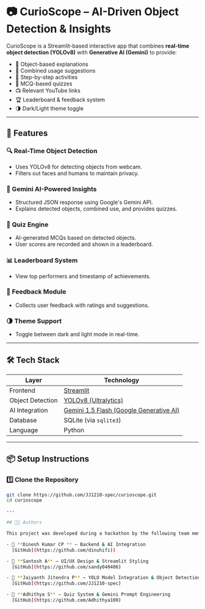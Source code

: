 # 📷 CurioScope – AI-Driven Object Detection & Insights

CurioScope is a Streamlit-based interactive app that combines **real-time object detection (YOLOv8)** with **Generative AI (Gemini)** to provide:
- 📌 Object-based explanations
- 🧠 Combined usage suggestions
- 🧩 Step-by-step activities
- 📝 MCQ-based quizzes
- 📺 Relevant YouTube links
- 🏆 Leaderboard & feedback system
- 🌗 Dark/Light theme toggle

---

## 🚀 Features

### 🔍 Real-Time Object Detection
- Uses YOLOv8 for detecting objects from webcam.
- Filters out faces and humans to maintain privacy.

### 🤖 Gemini AI-Powered Insights
- Structured JSON response using Google's Gemini API.
- Explains detected objects, combined use, and provides quizzes.

### 🧠 Quiz Engine
- AI-generated MCQs based on detected objects.
- User scores are recorded and shown in a leaderboard.

### 📊 Leaderboard System
- View top performers and timestamp of achievements.

### 💬 Feedback Module
- Collects user feedback with ratings and suggestions.

### 🌗 Theme Support
- Toggle between dark and light mode in real-time.

---

## 🛠️ Tech Stack

| Layer       | Technology                    |
|------------|-------------------------------|
| Frontend    | [Streamlit](https://streamlit.io) |
| Object Detection | [YOLOv8 (Ultralytics)](https://docs.ultralytics.com/) |
| AI Integration | [Gemini 1.5 Flash (Google Generative AI)](https://ai.google.dev/) |
| Database    | SQLite (via `sqlite3`)        |
| Language    | Python                        |

---

## 📦 Setup Instructions

### 1️⃣ Clone the Repository
```bash
git clone https://github.com/JJ1210-spec/curioscope.git
cd curioscope

---

## 👨‍💻 Authors

This project was developed during a hackathon by the following team members:

- 👤 **Dinesh Kumar CP ** – Backend & AI Integration  
  [GitHub](https://github.com/dinuhifi))

- 👤 **Santosh A** – UI/UX Design & Streamlit Styling  
  [GitHub](https://github.com/sandy040406)

- 👤 **Jaiyanth Jitendra P** – YOLO Model Integration & Object Detection  
  [GitHub](https://github.com/JJ1210-spec) 

- 👤 **Adhithya S** – Quiz System & Gemini Prompt Engineering  
  [GitHub](https://github.com/Adhithya100)


